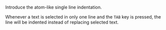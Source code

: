 Introduce the atom-like single line indentation.

Whenever a text is selected in only one line and the `TAB` key is pressed, the line will be indented instead of replacing selected text.
